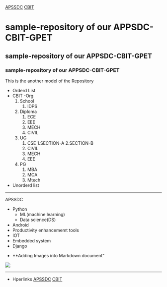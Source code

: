[APSSDC]("https://www.apssdc.in/home/")
[CBIT]("https://www.cbit.ac.in/")

# sample-repository of our APPSDC-CBIT-GPET
## sample-repository of our APPSDC-CBIT-GPET
### sample-repository of our APPSDC-CBIT-GPET
This is the another model of the Repository
* Orderd List
* CBIT -Org
    1. School
        1. IDPS    
    3. Diploma
        1. ECE
        2. EEE
        3. MECH
        4. CIVIL
    5. UG
        1. CSE
          1.SECTION-A
          2.SECTION-B
        3. CIVIL
        4. MECH
        5. EEE
    7. PG
        1. MBA
        2. MCA
        3. Mtech
* Unorderd list

-------------------------------------------------------------------------------------------------------------------------------------
APSSDC
   - Python
        - ML(machine learning)
        - Data science(DS) 
   - Android
   - Productivity enhancememt tools
   - IOT
   - Embedded system
   - Django
  * **Adding Images into Markdown document"



  <img src="https://resultsnew.com/wp-content/uploads/2018/03/CBIT-VBIT-Proddatur-Admissions.jpg">
  
-------------------------------------------------------------------------------------------------------------
*  Hperlinks
  [APSSDC](https://www.apssdc.in/home/)
  [CBIT](https://www.cbit.ac.in/)

  
  
  
   
